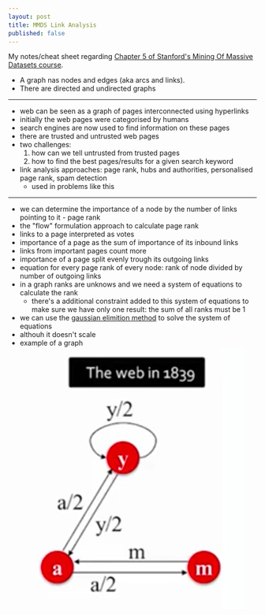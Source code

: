 ```yaml
---
layout: post
title: MMDS Link Analysis
published: false
---
```


My notes/cheat sheet regarding [Chapter 5 of Stanford's Mining Of Massive Datasets course](http://mmds.org).

- A graph nas nodes and edges (aka arcs and links).
- There are directed and undirected graphs

---

- web can be seen as a graph of pages interconnected using hyperlinks
- initially the web pages were categorised by humans
- search engines are now used to find information on these pages
- there are trusted and untrusted web pages
- two challenges:
  1. how can we tell untrusted from trusted pages
  1. how to find the best pages/results for a given search keyword
- link analysis approaches: page rank, hubs and authorities, personalised page rank, spam detection
  - used in problems like this

---
  
- we can determine the importance of a node by the number of links pointing to it - page rank
- the "flow" formulation approach to calculate page rank
- links to a page interpreted as votes
- importance of a page as the sum of importance of its inbound links
- links from important pages count more 
- importance of a page split evenly trough its outgoing links
- equation for every page rank of every node: rank of node divided by number of outgoing links
- in a graph ranks are unknows and we need a system of equations to calculate the rank
  - there's a additional constraint added to this system of equations to make sure we have only one result: the sum of all ranks must be 1
- we can use the [gaussian elimition method](https://www.youtube.com/watch?v=2j5Ic2V7wq4) to solve the system of equations
- althouh it doesn't scale
- example of a graph
![placeholder](../_imgs/mmds-linkanalysis-graph1.png)
